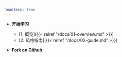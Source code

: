 ```yaml
---
headless: true
---
```


- **开始学习**
  - [1. 概览]({{< relref "/docs/01-overview.md" >}})
  - [2. 风格指南]({{< relref "/docs/02-guide.md" >}})

- [**Fork on Github**](https://github.com/gocn/styleguide)
